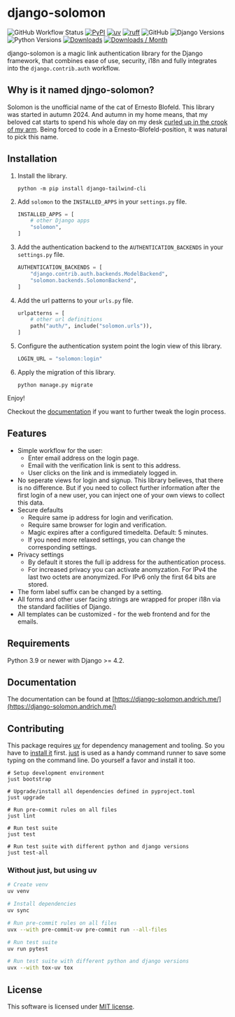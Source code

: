# django-solomon

![GitHub Workflow Status](https://img.shields.io/github/actions/workflow/status/oliverandrich/django-solomon/test.yml?style=flat-square)
[![PyPI](https://img.shields.io/pypi/v/django-solomon.svg?style=flat-square)](https://pypi.org/project/django-solomon/)
[![uv](https://img.shields.io/endpoint?url=https://raw.githubusercontent.com/astral-sh/uv/main/assets/badge/v0.json)](https://github.com/astral-sh/uv)
[![ruff](https://img.shields.io/endpoint?url=https://raw.githubusercontent.com/astral-sh/ruff/main/assets/badge/v2.json)](https://github.com/astral-sh/ruff)
![GitHub](https://img.shields.io/github/license/oliverandrich/django-solomon?style=flat-square)
![Django Versions](https://img.shields.io/pypi/frameworkversions/django/django-solomon)
![Python Versions](https://img.shields.io/pypi/pyversions/django-solomon)
[![Downloads](https://static.pepy.tech/badge/django-solomon)](https://pepy.tech/project/django-solomon)
[![Downloads / Month](https://pepy.tech/badge/django-solomon/month)](<https://pepy.tech/project/django-solomon>)

django-solomon is a magic link authentication library for the Django framework, that combines ease of use, security, i18n and fully integrates into the `django.contrib.auth` workflow.

## Why is it named djngo-solomon?

Solomon is the unofficial name of the cat of Ernesto Blofeld. This library was started in autumn 2024. And autumn in my home means, that my beloved cat starts to spend his whole day on my desk [curled up in the crook of my arm](https://social.tchncs.de/@oliverandrich/113214196404673039). Being forced to code in a Ernesto-Blofeld-position, it was natural to pick this name.

## Installation

1. Install the library.

   ```shell
   python -m pip install django-tailwind-cli
   ```

2. Add `solomon` to the `INSTALLED_APPS` in your `settings.py` file.

   ```python
   INSTALLED_APPS = [
       # other Django apps
       "solomon",
   ]
   ```

3. Add the authentication backend to the `AUTHENTICATION_BACKENDS` in your `settings.py` file.

   ```python
   AUTHENTICATION_BACKENDS = [
       "django.contrib.auth.backends.ModelBackend",
       "solomon.backends.SolomonBackend",
   ]
   ```

4. Add the url patterns to your `urls.py` file.

   ```python
   urlpatterns = [
       # other url definitions
       path("auth/", include("solomon.urls")),
   ]
   ```

5. Configure the authentication system point the login view of this library.

   ```python
   LOGIN_URL = "solomon:login"
   ```

6. Apply the migration of this library.

   ```shell
   python manage.py migrate
   ```

Enjoy!

Checkout the [documentation](https://django-solomon.andrich.me/) if you want to further tweak the login process.

## Features

- Simple workflow for the user:
  - Enter email address on the login page.
  - Email with the verification link is sent to this address.
  - User clicks on the link and is immediately logged in.
- No seperate views for login and signup. This library believes, that there is no difference. But if you need to collect further information after the first login of a new user, you can inject one of your own views to collect this data.
- Secure defaults
  - Require same ip address for login and verification.
  - Require same browser for login and verification.
  - Magic expires after a configured timedelta. Default: 5 minutes.
  - If you need more relaxed settings, you can change the corresponding settings.
- Privacy settings
  - By default it stores the full ip address for the authentication process.
  - For increased privacy you can activate anomyzation. For IPv4 the last two octets are anonymized. For IPv6 only the first 64 bits are stored.
- The form label suffix can be changed by a setting.
- All forms and other user facing strings are wrapped for proper i18n via the standard facilities of Django.
- All templates can be customized - for the web frontend and for the emails.

## Requirements

Python 3.9 or newer with Django >= 4.2.

## Documentation

The documentation can be found at [https://django-solomon.andrich.me/](https://django-solomon.andrich.me/)

## Contributing

This package requires [uv](https://docs.astral.sh/uv/) for dependency management and tooling. So you have to [install it](https://docs.astral.sh/uv/getting-started/installation/) first. [just](https://github.com/casey/just) is used as a handy command runner to save some typing on the command line. Do yourself a favor and install it too.

```shell
# Setup development environment
just bootstrap

# Upgrade/install all dependencies defined in pyproject.toml
just upgrade

# Run pre-commit rules on all files
just lint

# Run test suite
just test

# Run test suite with different python and django versions
just test-all
```

### Without just, but using uv

```bash
# Create venv
uv venv

# Install dependencies
uv sync

# Run pre-commit rules on all files
uvx --with pre-commit-uv pre-commit run --all-files

# Run test suite
uv run pytest

# Run test suite with different python and django versions
uvx --with tox-uv tox
```

## License

This software is licensed under [MIT license](https://github.com/oliverandrich/django-solomon/blob/main/LICENSE).
